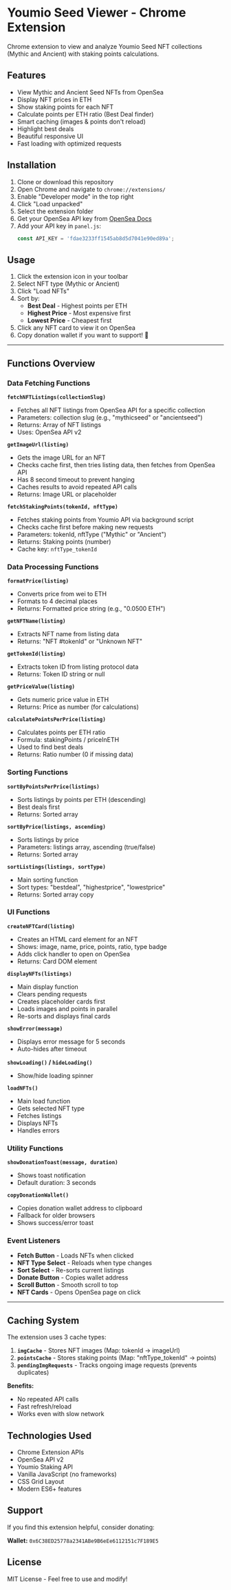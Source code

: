 # Youmio Seed Viewer - Chrome Extension

Chrome extension to view and analyze Youmio Seed NFT collections (Mythic and Ancient) with staking points calculations.

## Features

-  View Mythic and Ancient Seed NFTs from OpenSea
-  Display NFT prices in ETH
-  Show staking points for each NFT
-  Calculate points per ETH ratio (Best Deal finder)
-  Smart caching (images & points don't reload)
-  Highlight best deals
-  Beautiful responsive UI
-  Fast loading with optimized requests

## Installation

1. Clone or download this repository
2. Open Chrome and navigate to `chrome://extensions/`
3. Enable "Developer mode" in the top right
4. Click "Load unpacked"
5. Select the extension folder
6. Get your OpenSea API key from [OpenSea Docs](https://docs.opensea.io/reference/api-keys)
7. Add your API key in `panel.js`:
   ```javascript
   const API_KEY = 'fdae3233ff1545ab8d5d7041e90ed89a';
   ```

## Usage

1. Click the extension icon in your toolbar
2. Select NFT type (Mythic or Ancient)
3. Click "Load NFTs"
4. Sort by:
   - **Best Deal** - Highest points per ETH
   - **Highest Price** - Most expensive first
   - **Lowest Price** - Cheapest first
5. Click any NFT card to view it on OpenSea
6. Copy donation wallet if you want to support! 💖

---

## Functions Overview

### Data Fetching Functions

**`fetchNFTListings(collectionSlug)`**
- Fetches all NFT listings from OpenSea API for a specific collection
- Parameters: collection slug (e.g., "mythicseed" or "ancientseed")
- Returns: Array of NFT listings
- Uses: OpenSea API v2

**`getImageUrl(listing)`**
- Gets the image URL for an NFT
- Checks cache first, then tries listing data, then fetches from OpenSea API
- Has 8 second timeout to prevent hanging
- Caches results to avoid repeated API calls
- Returns: Image URL or placeholder

**`fetchStakingPoints(tokenId, nftType)`**
- Fetches staking points from Youmio API via background script
- Checks cache first before making new requests
- Parameters: tokenId, nftType ("Mythic" or "Ancient")
- Returns: Staking points (number)
- Cache key: `nftType_tokenId`

### Data Processing Functions

**`formatPrice(listing)`**
- Converts price from wei to ETH
- Formats to 4 decimal places
- Returns: Formatted price string (e.g., "0.0500 ETH")

**`getNFTName(listing)`**
- Extracts NFT name from listing data
- Returns: "NFT #tokenId" or "Unknown NFT"

**`getTokenId(listing)`**
- Extracts token ID from listing protocol data
- Returns: Token ID string or null

**`getPriceValue(listing)`**
- Gets numeric price value in ETH
- Returns: Price as number (for calculations)

**`calculatePointsPerPrice(listing)`**
- Calculates points per ETH ratio
- Formula: stakingPoints / priceInETH
- Used to find best deals
- Returns: Ratio number (0 if missing data)

### Sorting Functions

**`sortByPointsPerPrice(listings)`**
- Sorts listings by points per ETH (descending)
- Best deals first
- Returns: Sorted array

**`sortByPrice(listings, ascending)`**
- Sorts listings by price
- Parameters: listings array, ascending (true/false)
- Returns: Sorted array

**`sortListings(listings, sortType)`**
- Main sorting function
- Sort types: "bestdeal", "highestprice", "lowestprice"
- Returns: Sorted array copy

### UI Functions

**`createNFTCard(listing)`**
- Creates an HTML card element for an NFT
- Shows: image, name, price, points, ratio, type badge
- Adds click handler to open on OpenSea
- Returns: Card DOM element

**`displayNFTs(listings)`**
- Main display function
- Clears pending requests
- Creates placeholder cards first
- Loads images and points in parallel
- Re-sorts and displays final cards

**`showError(message)`**
- Displays error message for 5 seconds
- Auto-hides after timeout

**`showLoading()` / `hideLoading()`**
- Show/hide loading spinner

**`loadNFTs()`**
- Main load function
- Gets selected NFT type
- Fetches listings
- Displays NFTs
- Handles errors

### Utility Functions

**`showDonationToast(message, duration)`**
- Shows toast notification
- Default duration: 3 seconds

**`copyDonationWallet()`**
- Copies donation wallet address to clipboard
- Fallback for older browsers
- Shows success/error toast

### Event Listeners

- **Fetch Button** - Loads NFTs when clicked
- **NFT Type Select** - Reloads when type changes
- **Sort Select** - Re-sorts current listings
- **Donate Button** - Copies wallet address
- **Scroll Button** - Smooth scroll to top
- **NFT Cards** - Opens OpenSea page on click

---

## Caching System

The extension uses 3 cache types:

1. **`imgCache`** - Stores NFT images (Map: tokenId → imageUrl)
2. **`pointsCache`** - Stores staking points (Map: "nftType_tokenId" → points)
3. **`pendingImgRequests`** - Tracks ongoing image requests (prevents duplicates)

**Benefits:**
- No repeated API calls
- Fast refresh/reload
- Works even with slow network

## Technologies Used

- Chrome Extension APIs
- OpenSea API v2
- Youmio Staking API
- Vanilla JavaScript (no frameworks)
- CSS Grid Layout
- Modern ES6+ features

## Support

If you find this extension helpful, consider donating:

**Wallet:** `0x6C38ED25778a2341ABe9B6eEe6112151c7F189E5`

## License

MIT License - Feel free to use and modify!
